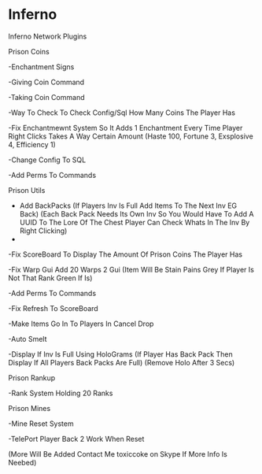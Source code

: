 # Inferno
Inferno Network Plugins

Prison Coins

-Enchantment Signs

-Giving Coin Command

-Taking Coin Command

-Way To Check To Check Config/Sql How Many Coins The Player Has

-Fix Enchantmewnt System So It Adds 1 Enchantment Every Time Player Right Clicks Takes A Way Certain Amount (Haste 100, Fortune 3, Exsplosive 4, Efficiency 1)

-Change Config To SQL

-Add Perms To Commands

Prison Utils

- Add BackPacks (If Players Inv Is Full Add Items To The Next Inv EG Back) (Each Back Pack Needs Its Own Inv So You Would Have To Add A UUID To The Lore Of The Chest Player Can Check Whats In The Inv By Right Clicking)
- 
-Fix ScoreBoard To Display The Amount Of Prison Coins The Player Has

-Fix Warp Gui Add 20 Warps 2 Gui (Item Will Be Stain Pains Grey If Player Is Not That Rank Green If Is)

-Add Perms To Commands

-Fix Refresh To ScoreBoard

-Make Items Go In To Players In Cancel Drop

-Auto Smelt

-Display If Inv Is Full Using HoloGrams (If Player Has Back Pack Then Display If All Players Back Packs Are Full) (Remove Holo After 3 Secs)

Prison Rankup

-Rank System Holding 20 Ranks

Prison Mines

-Mine Reset System

-TelePort Player Back 2 Work When Reset

(More Will Be Added Contact Me toxiccoke on Skype If More Info Is Neebed)
